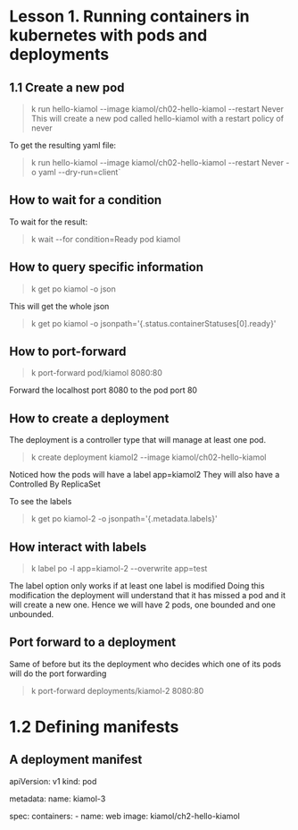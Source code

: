 # Lesson 1. Running containers in kubernetes with pods and deployments

## 1.1 Create a new pod

> k run hello-kiamol --image kiamol/ch02-hello-kiamol --restart Never
This will create a new pod called hello-kiamol with a restart policy of never

To get the resulting yaml file:
> k run hello-kiamol --image kiamol/ch02-hello-kiamol --restart Never -o yaml --dry-run=client`

## How to wait for a condition

To wait for the result:
>k wait --for condition=Ready pod kiamol

## How to query specific information

> k get po kiamol -o json 

This will get the whole json

> k get po kiamol -o jsonpath='{.status.containerStatuses[0].ready}'

## How to port-forward

> k port-forward pod/kiamol 8080:80

Forward the localhost port 8080 to the pod port 80

## How to create a deployment

The deployment is a controller type that will manage at least one pod.

> k create deployment kiamol2 --image kiamol/ch02-hello-kiamol

Noticed how the pods will have a label app=kiamol2
They will also have a Controlled By ReplicaSet

To see the labels

> k get po kiamol-2 -o jsonpath='{.metadata.labels}'

## How interact with labels

> k label po -l app=kiamol-2 --overwrite app=test

The label option only works if at least one label is modified
Doing this modification the deployment will understand that it has missed a pod
and it will create a new one. Hence we will have 2 pods, one bounded and one unbounded. 

## Port forward to a deployment

Same of before but its the deployment who decides which one of its pods will do the port forwarding

> k port-forward deployments/kiamol-2 8080:80


# 1.2 Defining manifests

## A deployment manifest

apiVersion: v1
kind: pod

metadata: 
  name: kiamol-3

spec:
  containers:
    - name: web
      image: kiamol/ch2-hello-kiamol
